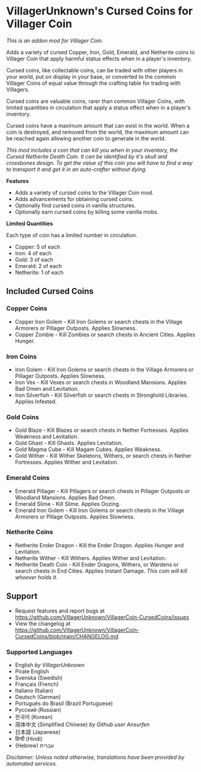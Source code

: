 # VillagerUnknown's Cursed Coins for Villager Coin

_This is an addon mod for Villager Coin._

Adds a variety of cursed Copper, Iron, Gold, Emerald, and Netherite coins to Villager Coin that apply harmful status effects when in a player's inventory. 

Cursed coins, like collectable coins, can be traded with other players in your world, put on display in your base, or converted to the common Villager Coins of equal value through the crafting table for trading with Villagers.

Cursed coins are valuable coins, rarer than common Villager Coins, with limited quantities in circulation that apply a status effect when in a player's inventory. 

Cursed coins have a maximum amount that can exist in the world. 
When a coin is destroyed, and removed from the world, the maximum amount can be reached again allowing another coin to generate in the world.

_This mod includes a coin that can kill you when in your inventory, the Cursed Netherite Death Coin. It can be identified by it's skull and crossbones design. To get the value of this coin you will have to find a way to transport it and get it in an auto-crafter without dying._

**Features**

* Adds a variety of cursed coins to the Villager Coin mod.
* Adds advancements for obtaining cursed coins.
* Optionally find cursed coins in vanilla structures.
* Optionally earn cursed coins by killing some vanilla mobs.

**Limited Quantities**

Each type of coin has a limited number in circulation.

- Copper: 5 of each
- Iron: 4 of each
- Gold: 3 of each
- Emerald: 2 of each
- Netherite: 1 of each

## Included Cursed Coins

### Copper Coins

- Copper Iron Golem - Kill Iron Golems or search chests in the Village Armorers or Pillager Outposts. Applies Slowness.
- Copper Zombie - Kill Zombies or search chests in Ancient Cities. Applies Hunger.

### Iron Coins

- Iron Golem - Kill Iron Golems or search chests in the Village Armorers or Pillager Outposts. Applies Slowness.
- Iron Vex - Kill Vexes or search chests in Woodland Mansions. Applies Bad Omen and Levitation.
- Iron Silverfish - Kill Silverfish or search chests in Stronghold Libraries. Applies Infested.

### Gold Coins

- Gold Blaze - Kill Blazes or search chests in Nether Fortresses. Applies Weakness and Levitation.
- Gold Ghast - Kill Ghasts. Applies Levitation.
- Gold Magma Cube - Kill Magam Cubes. Applies Weakness.
- Gold Wither - Kill Wither Skeletons, Withers, or search chests in Nether Fortresses. Applies Wither and Levitation.

### Emerald Coins

- Emerald Pillager - Kill Pillagers or search chests in Pillager Outposts or Woodland Mansions. Applies Bad Omen.
- Emerald Slime - Kill Slime. Applies Oozing.
- Emerald Iron Golem - Kill Iron Golems or search chests in the Village Armorers or Pillage Outposts. Applies Slowness.

### Netherite Coins

- Netherite Ender Dragon - Kill the Ender Dragon. Applies Hunger and Levitation.
- Netherite Wither - Kill Withers. Applies Wither and Levitation.
- Netherite Death Coin - Kill Ender Dragons, Withers, or Wardens or search chests in End Cities. Applies Instant Damage. _This coin will kill whoever holds it._

## Support

* Request features and report bugs at https://github.com/VillagerUnknown/VillagerCoin-CursedCoins/issues
* View the changelog at https://github.com/VillagerUnknown/VillagerCoin-CursedCoins/blob/main/CHANGELOG.md

### Supported Languages

* English _by VillagerUnknown_
* Pirate English
* Svenska (Swedish)
* Français (French)
* Italiano (Italian)
* Deutsch (German)
* Português do Brasil (Brazil Portuguese)
* Русский (Russian)
* 한국어 (Korean)
* 简体中文 (Simplified Chinese) _by Github user Ansurfen_
* 日本語 (Japanese)
* हिन्दी (Hindi)
* (Hebrew) עברית

_Disclaimer: Unless noted otherwise, translations have been provided by automated services._